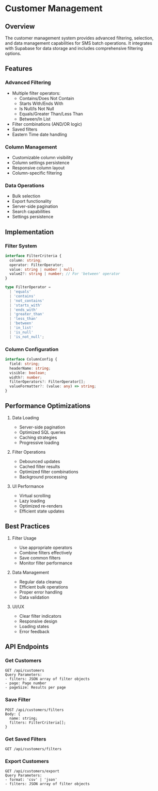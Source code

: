 # Customer Management

## Overview

The customer management system provides advanced filtering, selection, and data management capabilities for SMS batch operations. It integrates with Supabase for data storage and includes comprehensive filtering options.

## Features

### Advanced Filtering
- Multiple filter operators:
  * Contains/Does Not Contain
  * Starts With/Ends With
  * Is Null/Is Not Null
  * Equals/Greater Than/Less Than
  * Between/In List
- Filter combinations (AND/OR logic)
- Saved filters
- Eastern Time date handling

### Column Management
- Customizable column visibility
- Column settings persistence
- Responsive column layout
- Column-specific filtering

### Data Operations
- Bulk selection
- Export functionality
- Server-side pagination
- Search capabilities
- Settings persistence

## Implementation

### Filter System

```typescript
interface FilterCriteria {
  column: string;
  operator: FilterOperator;
  value: string | number | null;
  value2?: string | number; // For 'between' operator
}

type FilterOperator =
  | 'equals'
  | 'contains'
  | 'not_contains'
  | 'starts_with'
  | 'ends_with'
  | 'greater_than'
  | 'less_than'
  | 'between'
  | 'in_list'
  | 'is_null'
  | 'is_not_null';
```

### Column Configuration

```typescript
interface ColumnConfig {
  field: string;
  headerName: string;
  visible: boolean;
  width?: number;
  filterOperators?: FilterOperator[];
  valueFormatter?: (value: any) => string;
}
```

## Performance Optimizations

1. Data Loading
   - Server-side pagination
   - Optimized SQL queries
   - Caching strategies
   - Progressive loading

2. Filter Operations
   - Debounced updates
   - Cached filter results
   - Optimized filter combinations
   - Background processing

3. UI Performance
   - Virtual scrolling
   - Lazy loading
   - Optimized re-renders
   - Efficient state updates

## Best Practices

1. Filter Usage
   - Use appropriate operators
   - Combine filters effectively
   - Save common filters
   - Monitor filter performance

2. Data Management
   - Regular data cleanup
   - Efficient bulk operations
   - Proper error handling
   - Data validation

3. UI/UX
   - Clear filter indicators
   - Responsive design
   - Loading states
   - Error feedback

## API Endpoints

### Get Customers
```
GET /api/customers
Query Parameters:
- filters: JSON array of filter objects
- page: Page number
- pageSize: Results per page
```

### Save Filter
```
POST /api/customers/filters
Body: {
  name: string;
  filters: FilterCriteria[];
}
```

### Get Saved Filters
```
GET /api/customers/filters
```

### Export Customers
```
GET /api/customers/export
Query Parameters:
- format: 'csv' | 'json'
- filters: JSON array of filter objects
